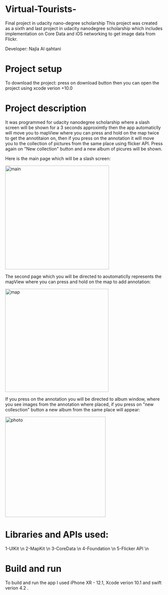 # Virtual-Tourists-
Final project in udacity nano-degree scholarship
This project was created as a sixth and last project in udacity nanodegree scholarship which includes implementation on Core Data and iOS networking to get image data from Flickr.

Developer: Najla Al qahtani

# Project setup
To download the project: press on download button then you can open the project using xcode verion +10.0

# Project description
It was programmed for udacity nanodegree scholarship where a slash screen will be shown for a 3 seconds approximtly then the app automaticlly will move you to mapView where you can press and hold on the map twice to get the annotitaion on, then if you press on the annotation it will move you to the collection of pictures from the same place using flicker API. Press again on "New collection" button and a new album of picures will be shown.


Here is the main page which will be a slash screen:

<img width="332" alt="main" src="https://user-images.githubusercontent.com/46728892/52217225-121d3980-28a9-11e9-806a-aad61192bb53.png">


The second page which you will be directed to aoutomaticlly represents the mapView where you can press and hold on the map to add annotation:


<img width="330" alt="map" src="https://user-images.githubusercontent.com/46728892/52217526-aedfd700-28a9-11e9-9f04-7b8cb58c12ee.png">


If you press on the annotation you will be directed to album window, where you see images from the annotation where placed, if you press on "new collesction" button a new album from the same place will appear:

<img width="321" alt="photo" src="https://user-images.githubusercontent.com/46728892/52217853-607f0800-28aa-11e9-8444-a88e87e0472f.png">

# Libraries and APIs used:
1-UIKit \n
2-MapKit \n
3-CoreData \n
4-Foundation \n
5-Flicker API \n
# Build and run 
To build and run the app I used iPhone XR - 12.1, Xcode verion 10.1 and swift verion 4.2 .
